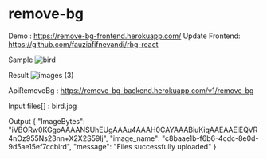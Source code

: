 # remove-bg

Demo    : https://remove-bg-frontend.herokuapp.com/
Update Frontend: https://github.com/fauziafifnevandi/rbg-react

Sample
![bird](https://user-images.githubusercontent.com/40476170/199558818-1d03591b-0cdf-47c6-9449-8a892860c612.jpg)

Result
![images (3)](https://user-images.githubusercontent.com/40476170/199558932-bcb65738-c2fe-4a3a-a2ab-3d43f74915be.jpeg)

ApiRemoveBg : https://remove-bg-backend.herokuapp.com/v1/remove-bg

Input 
files[] : bird.jpg

Output
{
  "ImageBytes": "iVBORw0KGgoAAAANSUhEUgAAAu4AAAH0CAYAAABiuKiqAAEAAElEQVR4nOz955Ns23nn+X2X2S59lj",
  "image_name": "c8baae1b-f6b6-4cdc-8e0d-9d5ae15ef7ccbird",
  "message": "Files successfully uploaded"
}
